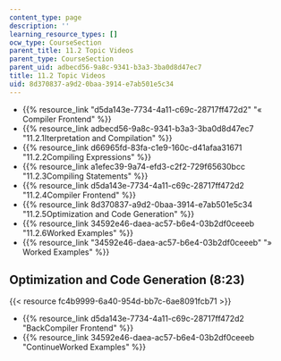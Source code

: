 ```yaml
---
content_type: page
description: ''
learning_resource_types: []
ocw_type: CourseSection
parent_title: 11.2 Topic Videos
parent_type: CourseSection
parent_uid: adbecd56-9a8c-9341-b3a3-3ba0d8d47ec7
title: 11.2 Topic Videos
uid: 8d370837-a9d2-0baa-3914-e7ab501e5c34
---
```


*   {{% resource_link "d5da143e-7734-4a11-c69c-28717ff472d2" "« Compiler Frontend" %}}
*   {{% resource_link adbecd56-9a8c-9341-b3a3-3ba0d8d47ec7 "11.2.1Iterpretation and Compilation" %}}
*   {{% resource_link d66965fd-83fa-c1e9-160c-d41afaa31671 "11.2.2Compiling Expressions" %}}
*   {{% resource_link a1efec39-9a74-efd3-c2f2-729f65630bcc "11.2.3Compiling Statements" %}}
*   {{% resource_link d5da143e-7734-4a11-c69c-28717ff472d2 "11.2.4Compiler Frontend" %}}
*   {{% resource_link 8d370837-a9d2-0baa-3914-e7ab501e5c34 "11.2.5Optimization and Code Generation" %}}
*   {{% resource_link 34592e46-daea-ac57-b6e4-03b2df0ceeeb "11.2.6Worked Examples" %}}
*   {{% resource_link "34592e46-daea-ac57-b6e4-03b2df0ceeeb" "» Worked Examples" %}}

Optimization and Code Generation (8:23)
---------------------------------------

{{< resource fc4b9999-6a40-954d-bb7c-6ae8091fcb71 >}}

*   {{% resource_link d5da143e-7734-4a11-c69c-28717ff472d2 "BackCompiler Frontend" %}}
*   {{% resource_link 34592e46-daea-ac57-b6e4-03b2df0ceeeb "ContinueWorked Examples" %}}